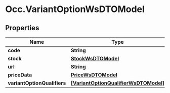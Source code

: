 # Occ.VariantOptionWsDTOModel

## Properties
Name | Type | Description | Notes
------------ | ------------- | ------------- | -------------
**code** | **String** |  | [optional] 
**stock** | [**StockWsDTOModel**](StockWsDTOModel.md) |  | [optional] 
**url** | **String** |  | [optional] 
**priceData** | [**PriceWsDTOModel**](PriceWsDTOModel.md) |  | [optional] 
**variantOptionQualifiers** | [**[VariantOptionQualifierWsDTOModel]**](VariantOptionQualifierWsDTOModel.md) |  | [optional] 


